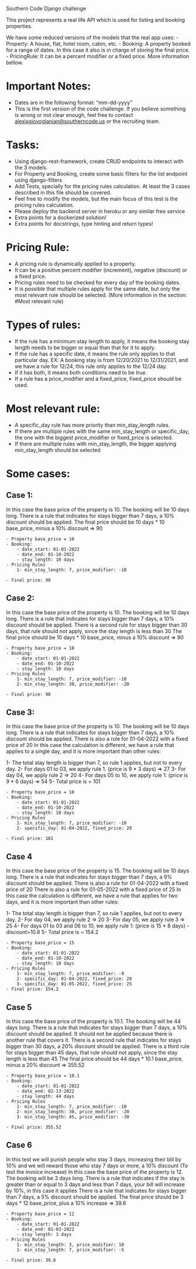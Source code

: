 Southern Code Django challenge

This project represents a real life API which is used for listing and booking properties.

We have some reduced versions of the models that the real app uses:
    - Property: A house, flat, hotel room, cabin, etc.
    - Booking: A property booked for a range of dates. In this case it also is in charge of storing the final price.
    - PricingRule: It can be a percent modifier or a fixed price. More information bellow.

# Important Notes:
- Dates are in the following format: “mm-dd-yyyy”
- This is the first version of the code challenge. If you believe something is wrong or not clear enough, feel free to contact alexisgiovoglanian@southerncode.us or the recruiting team.


# Tasks:
- Using django-rest-framework, create CRUD endpoints to interact with the 3 models.
- For Property and Booking, create some basic filters for the list endpoint using django-filters
- Add Tests, specially for the pricing rules calculation. At least the 3 cases described in this file should be covered.
- Feel free to modify the models, but the main focus of this test is the pricing rules calculation.
- Please deploy the backend server in heroku or any similar free service
- Extra points for a dockerized solution!
- Extra points for docstrings, type hinting and return types!


# Pricing Rule:
- A pricing rule is dynamically applied to a property.
- It can be a positive percent modifier (increment), negative (discount) or a fixed price.
- Pricing rules need to be checked for every day of the booking dates.
- It is possible that multiple rules apply for the same date, but only the most relevant rule should be selected. 
(More information in the section: #Most relevant rule)

# Types of rules:
- If the rule has a minimum stay length to apply, it means the booking stay length needs to be bigger or equal than that for it to apply.
- If the rule has a specific date, it means the rule only applies to that particular day. 
    EX: A booking stay is from 12/20/2021 to 12/31/2021, and we have a rule for 12/24, this rule only applies to the 12/24 day.
- If it has both, it means both conditions need to be true.
- If a rule has a price_modifier and a fixed_price, fixed_price should be used.

# Most relevant rule:
- A specific_day rule has more priority than min_stay_length rules.
- If there are multiple rules with the same min_stay_length or specific_day, the one with the biggest price_modifier or fixed_price is selected.
- If there are multiple rules with min_stay_length, the bigger applying min_stay_length should be selected

# Some cases:
## Case 1:
In this case the base price of the property is 10.
The booking will be 10 days long.
There is a rule that indicates for stays bigger than 7 days, a 10% discount should be applied.
The final price should be 10 days * 10 base_price, minus a 10% discount => 90

    - Property base_price = 10
    - Booking:
        - date_start: 01-01-2022
        - date_end: 01-10-2022
        - stay length: 10 days
    - Pricing Rules
        1- min_stay_length: 7, price_modifier: -10

    - Final price: 90        
    

## Case 2:
In this case the base price of the property is 10.
The booking will be 10 days long.
There is a rule that indicates for stays bigger than 7 days, a 10% discount should be applied.
There is a second rule for stays bigger than 30 days, that rule should not apply, since the stay length is less than 30
The final price should be 10 days * 10 base_price, minus a 10% discount => 90

    - Property base_price = 10
    - Booking:
        - date_start: 01-01-2022
        - date_end: 01-10-2022
        - stay length: 10 days
    - Pricing Rules
        1- min_stay_length: 7, price_modifier: -10
        2- min_stay_length: 30, price_modifier: -20

    - Final price: 90        
    

## Case 3:
In this case the base price of the property is 10.
The booking will be 10 days long.
There is a rule that indicates for stays bigger than 7 days, a 10% discount should be applied.
There is also a rule for 01-04-2022 with a fixed price of 20
In this case the calculation is different, we have a rule that applies to a single day, and it is more important than other rules:

1- The total stay length is bigger than 7, so rule 1 applies, but not to every day.
2- For days 01 to 03, we apply rule 1. (price is 9 * 3 days) => 27
3- For day 04, we apply rule 2 => 20
4- For days 05 to 10, we apply rule 1: (price is 9 * 6 days) => 54
5- Total price is = 101


    - Property base_price = 10
    - Booking:
        - date_start: 01-01-2022
        - date_end: 01-10-2022
        - stay length: 10 days
    - Pricing Rules
        1- min_stay_length: 7, price_modifier: -10
        2- specific_day: 01-04-2022, fixed_price: 20

    - Final price: 101     

## Case 4

In this case the base price of the property is 15.
The booking will be 10 days long.
There is a rule that indicates for stays bigger than 7 days, a 9% discount should be applied.
There is also a rule for 01-04-2022 with a fixed price of 20
There is also a rule for 01-05-2022 with a fixed price of 25
In this case the calculation is different, we have a rule that applies for two days, and it is more important than other rules:

1- The total stay length is bigger than 7, so rule 1 applies, but not to every day.
2- For day 04, we apply rule 2 => 20
3- For day 05, we apply rule 3 => 25
4- For days 01 to 03 and 06 to 10, we apply rule 1: (price is 15 * 8 days) - discount=10.8
5- Total price is = 154.2

    - Property base_price = 15
    - Booking:
        - date_start: 01-01-2022
        - date_end: 01-10-2022
        - stay length: 10 days
    - Pricing Rules
        1- min_stay_length: 7, price_modifier: -9
        2- specific_day: 01-04-2022, fixed_price: 20
        3- specific_day: 01-05-2022, fixed_price: 25
    - Final price: 154.2   

## Case 5

In this case the base price of the property is 10.1.
The booking will be 44 days long.
There is a rule that indicates for stays bigger than 7 days, a 10% discount should be applied. It should not be applied because there is another rule that covers it.
There is a second rule that indicates for stays bigger than 30 days, a 20% discount should be applied.
There is a third rule for stays bigger than 45 days, that rule should not apply, since the stay length is less than 45
The final price should be 44 days * 10.1 base_price, minus a 20% discount => 355.52

    - Property base_price = 10.1
    - Booking:
        - date_start: 01-01-2022
        - date_end: 02-13-2022
        - stay length: 44 days
    - Pricing Rules
        1- min_stay_length: 7, price_modifier: -10
        2- min_stay_length: 30, price_modifier: -20
        3- min_stay_length: 45, price_modifier: -30

    - Final price: 355.52

## Case 6

In this test we will punish people who stay 3 days, increasing their bill by 10% and we will reward those who stay 7 days or more, a 10% discount (To test the invoice increase)
In this case the base price of the property is 12.
The booking will be 3 days long.
There is a rule that indicates if the stay is greater than or equal to 3 days and less than 7 days, your bill will increase by 10%, in this case it applies
There is a rule that indicates for stays bigger than 7 days, a 5% discount should be applied.
The final price should be 3 days * 12 base_price, plus a 10% increase => 39.6

    - Property base_price = 12
    - Booking:
        - date_start: 01-01-2022
        - date_end: 01-03-2022
        - stay length: 3 days
    - Pricing Rules
        1- min_stay_length: 3, price_modifier: 10
        1- min_stay_length: 7, price_modifier: -5

    - Final price: 39.6
